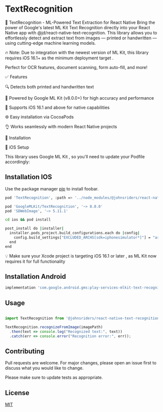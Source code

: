 # TextRecognition

🧠 TextRecognition - ML-Powered Text Extraction for React Native
Bring the power of Google's latest ML Kit Text Recognition directly into your React Native app with @jd/react-native-text-recognition. This library allows you to effortlessly detect and extract text from images — printed or handwritten — using cutting-edge machine learning models.

🔥 Note: Due to integration with the newest version of ML Kit, this library requires iOS 16.1+ as the minimum deployment target 
.

Perfect for OCR features, document scanning, form auto-fill, and more! 

✅ Features

🔍 Detects both printed and handwritten text

🚀 Powered by Google ML Kit (v8.0.0+) for high accuracy and performance

📱 Supports iOS 16.1 and above for native capabilities

⚙️ Easy installation via CocoaPods

👌 Works seamlessly with modern React Native projects

📲 Installation

🍎 iOS Setup

This library uses Google ML Kit , so you'll need to update your Podfile accordingly:
## Installation IOS

Use the package manager [pip](https://pip.pypa.io/en/stable/) to install foobar.

```bash
pod 'TextRecognition', :path => '../node_modules/@johnsriders/react-native-text-recognition/ios'

pod 'GoogleMLKit/TextRecognition', '~> 8.0.0'
pod 'SDWebImage', '~> 5.11.1'

cd ios && pod install

post_install do |installer|
  installer.pods_project.build_configurations.each do |config|
    config.build_settings["EXCLUDED_ARCHS[sdk=iphonesimulator*]"] = "arm64"
  end
end
```
💡 Make sure your Xcode project is targeting iOS 16.1 or later , as ML Kit now requires it for full functionality 
## Installation Android

```bash
implementation 'com.google.android.gms:play-services-mlkit-text-recognition:19.0.1'
```

## Usage

```javascript

import TextRecognition from '@johnsriders/react-native-text-recognition';

TextRecognition.recognizeFromImage(imagePath)
  .then(text => console.log("Recognized text:", text))
  .catch(err => console.error("Recognition error:", err));
```

## Contributing

Pull requests are welcome. For major changes, please open an issue first
to discuss what you would like to change.

Please make sure to update tests as appropriate.

## License

[MIT](https://choosealicense.com/licenses/mit/)